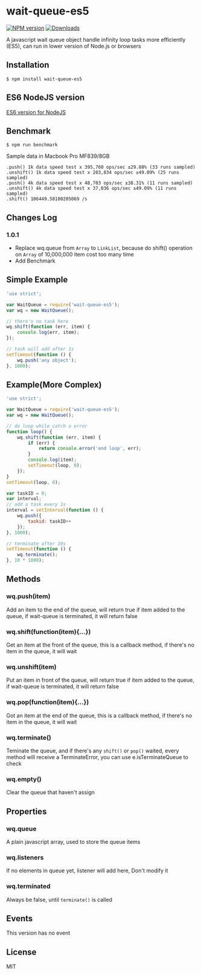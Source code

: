 # wait-queue-es5

[![NPM version][npm-image]][npm-url]
[![Downloads][downloads-image]][downloads-url]

  A javascript wait queue object handle infinity loop tasks more efficiently (ES5), can run in lower version of Node.js or browsers

## Installation

```
$ npm install wait-queue-es5
```

## ES6 NodeJS version

[ES6 version for NodeJS](https://github.com/flarestart/wait-queue)

## Benchmark

```
$ npm run benchmark
```

Sample data in Macbook Pro MF839/8GB

    .push() 1k data speed test x 395,760 ops/sec ±29.88% (33 runs sampled)
    .unshift() 1k data speed test x 203,834 ops/sec ±49.09% (25 runs sampled)
    .push() 4k data speed test x 48,703 ops/sec ±38.31% (11 runs sampled)
    .unshift() 4k data speed test x 37,036 ops/sec ±49.09% (11 runs sampled)
    .shift() 106449.58100205069 /s

## Changes Log

### 1.0.1

 * Replace wq.queue from `Array` to `LinkList`, because do shift() operation on `Array` of 10,000,000 item cost too many time
 * Add Benchmark

## Simple Example

```js
'use strict';

var WaitQueue = require('wait-queue-es5');
var wq = new WaitQueue();

// there's no task here 
wq.shift(function (err, item) {
    console.log(err, item);
});

// task will add after 1s
setTimeout(function () {
    wq.push('any object');
}, 1000);
```

## Example(More Complex)

```js
'use strict';

var WaitQueue = require('wait-queue-es5');
var wq = new WaitQueue();

// do loop while catch a error
function loop() {
    wq.shift(function (err, item) {
        if (err) {
            return console.error('end loop', err);
        }
        console.log(item);
        setTimeout(loop, 0);
    });
}
setTimeout(loop, 0);

var taskID = 0;
var interval;
// add a task every 1s
interval = setInterval(function () {
    wq.push({
        taskid: taskID++
    });
}, 1000);

// terminate after 10s
setTimeout(function () {
    wq.terminate();
}, 10 * 1000);

```

## Methods

### wq.push(item)

Add an item to the end of the queue, will return true if item added to the queue,
if wait-queue is terminated, it will return false

### wq.shift(function(item){...})

Get an item at the front of the queue, this is a callback method, if there's no item
in the queue, it will wait

### wq.unshift(item)

Put an item in front of the queue, will return true if item added to the queue,
if wait-queue is terminated, it will return false

### wq.pop(function(item){...})

Got an item at the end of the queue, this is a callback method, if there's no item
in the queue, it will wait

### wq.terminate()

Teminate the queue, and if there's any `shift()` or `pop()` waited, every method
will receive a TerminateError, you can use e.isTerminateQueue to check

### wq.empty()

Clear the queue that haven't assign

## Properties

### wq.queue

A plain javascript array, used to store the queue items

### wq.listeners

If no elements in queue yet, listener will add here, Don't modify it

### wq.terminated

Always be false, until `terminate()` is called

## Events

This version has no event

## License

  MIT

[npm-image]: https://img.shields.io/npm/v/wait-queue-es5.svg
[npm-url]: https://npmjs.org/package/wait-queue-es5
[downloads-image]: http://img.shields.io/npm/dm/wait-queue-es5.svg
[downloads-url]: https://npmjs.org/package/wait-queue-es5
